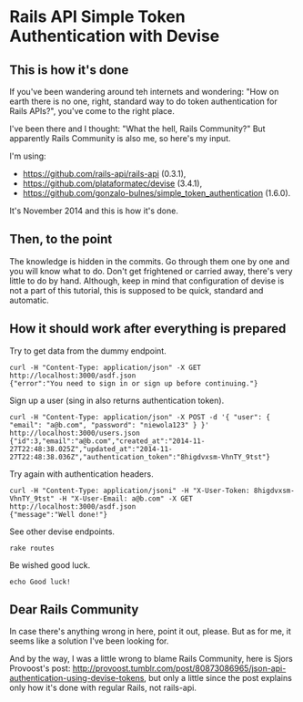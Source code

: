 # Rails API Simple Token Authentication with Devise

## This is how it's done

If you've been wandering around teh internets and wondering: "How on earth there is no one, right, standard way to do token authentication for Rails APIs?", you've come to the right place.

I've been there and I thought: "What the hell, Rails Community?"
But apparently Rails Community is also me, so here's my input.

I'm using:
* https://github.com/rails-api/rails-api (0.3.1),
* https://github.com/plataformatec/devise (3.4.1),
* https://github.com/gonzalo-bulnes/simple_token_authentication (1.6.0).

It's November 2014 and this is how it's done.

## Then, to the point

The knowledge is hidden in the commits. Go through them one by one and you will know what to do. Don't get frightened or carried away, there's very little to do by hand. Although, keep in mind that configuration of devise is not a part of this tutorial, this is supposed to be quick, standard and automatic.

## How it should work after everything is prepared

Try to get data from the dummy endpoint.

```
curl -H "Content-Type: application/json" -X GET http://localhost:3000/asdf.json
{"error":"You need to sign in or sign up before continuing."}
```

Sign up a user (sing in also returns authentication token).

```
curl -H "Content-Type: application/json" -X POST -d '{ "user": { "email": "a@b.com", "password": "niewola123" } }' http://localhost:3000/users.json
{"id":3,"email":"a@b.com","created_at":"2014-11-27T22:48:38.025Z","updated_at":"2014-11-27T22:48:38.036Z","authentication_token":"8higdvxsm-VhnTY_9tst"}
```

Try again with authentication headers.

```
curl -H "Content-Type: application/jsoni" -H "X-User-Token: 8higdvxsm-VhnTY_9tst" -H "X-User-Email: a@b.com" -X GET http://localhost:3000/asdf.json
{"message":"Well done!"}
```

See other devise endpoints.

```
rake routes
```

Be wished good luck.

```
echo Good luck!
```

## Dear Rails Community

In case there's anything wrong in here, point it out, please. But as for me, it seems like a solution I've been looking for.

And by the way, I was a little wrong to blame Rails Community, here is Sjors Provoost's post: http://provoost.tumblr.com/post/80873086965/json-api-authentication-using-devise-tokens, but only a little since the post explains only how it's done with regular Rails, not rails-api.
